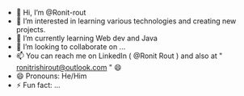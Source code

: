 - 👋 Hi, I’m @Ronit-rout
- 👀 I’m interested in learning various technologies and creating new projects.
- 🌱 I’m currently learning Web dev and Java 
- 💞️ I’m looking to collaborate on ...
- 📫 You can reach me on LinkedIn ( @Ronit Rout ) and also at " ronitrishirout@outlook.com " 😄
- 😄 Pronouns: He/Him
- ⚡ Fun fact: ...

<!---
Ronit-rout/Ronit-rout is a ✨ special ✨ repository because its `README.md` (this file) appears on your GitHub profile.
You can click the Preview link to take a look at your changes.
--->

